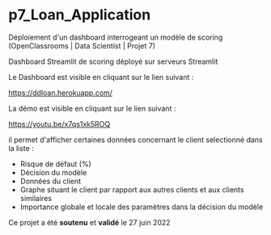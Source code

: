 # p7_Loan_Application
Déploiement d'un dashboard interrogeant un modèle de scoring (OpenClassrooms | Data Scientist | Projet 7)

Dashboard Streamlit de scoring déployé sur serveurs Streamlit

Le Dashboard est visible en cliquant sur le lien suivant : 

https://ddloan.herokuapp.com/

La démo est visible en cliquant sur le lien suivant :

https://youtu.be/x7qs1xk5ROQ

il permet d'afficher certaines données concernant le client selectionné dans la liste : 

* Risque de défaut (%)
* Décision du modèle
* Données du client
* Graphe situant le client par rapport aux autres clients et aux clients similaires 
* Importance globale et locale des paramètres dans la décision du modèle 

Ce projet a été **soutenu** et **validé** le 27 juin 2022
